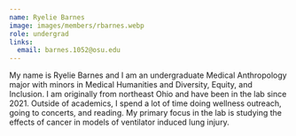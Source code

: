 ```yaml
---
name: Ryelie Barnes
image: images/members/rbarnes.webp
role: undergrad
links:
  email: barnes.1052@osu.edu
---
```


My name is Ryelie Barnes and I am an undergraduate Medical Anthropology major with minors in Medical Humanities and Diversity, Equity, and Inclusion. I am originally from northeast Ohio and have been in the lab since 2021. Outside of academics, I spend a lot of time doing wellness outreach, going to concerts, and reading. My primary focus in the lab is studying the effects of cancer in models of ventilator induced lung injury.